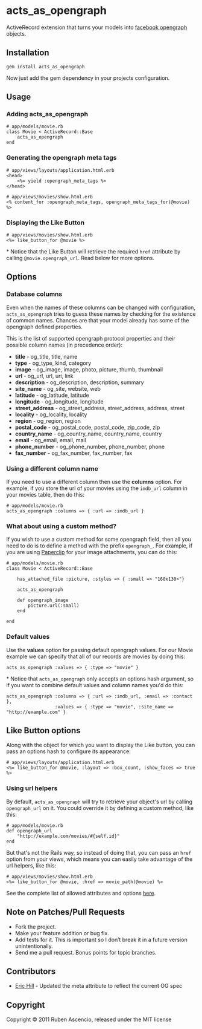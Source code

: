 # acts\_as\_opengraph

ActiveRecord extension that turns your models into [facebook opengraph](http://developers.facebook.com/docs/opengraph/) objects.
 
## Installation

	gem install acts_as_opengraph
	
Now just add the gem dependency in your projects configuration. 

## Usage

### Adding acts\_as\_opengraph

	# app/models/movie.rb
	class Movie < ActiveRecord::Base
		acts_as_opengraph
	end
	
### Generating the opengraph meta tags
	
	# app/views/layouts/application.html.erb	
	<head>
		<%= yield :opengraph_meta_tags %>
	</head>
	
	# app/views/movies/show.html.erb
	<% content_for :opengraph_meta_tags, opengraph_meta_tags_for(@movie) %>
	
### Displaying the Like Button
	# app/views/movies/show.html.erb
	<%= like_button_for @movie %>

\* Notice that the Like Button will retrieve the required `href` attribute by calling `@movie.opengraph_url`. Read below for more options. 

	
## Options

### Database columns

Even when the names of these columns can be changed with configuration, `acts_as_opengraph` tries to guess these names by checking for the existence of common names. Chances are that your model already has some of the opengraph defined properties. 

This is the list of supported opengraph protocol properties and their possible column names (in precedence order):

* __title__  - og\_title, title, name
* __type__ - og\_type, kind, category
* __image__ - og\_image, image, photo, picture, thumb, thumbnail
* __url__ - og\_url, url, uri, link
* __description__ - og\_description, description, summary
* __site\_name__ - og\_site, website, web
* __latitude__ - og\_latitude, latitude
* __longitude__ - og\_longitude, longitude
* __street\_address__ - og\_street\_address, street_address, address, street
* __locality__ - og\_locality, locality
* __region__ - og\_region, region
* __postal\_code__ - og\_postal\_code, postal\_code, zip\_code, zip
* __country\_name__ - og\_country_name, country\_name, country
* __email__ - og\_email, email, mail
* __phone\_number__ - og\_phone\_number, phone\_number, phone
* __fax\_number__ - og\_fax\_number, fax\_number, fax

### Using a different column name

If you need to use a different column then use the __columns__ option. For example, if you store the url of your movies using the `imdb_url` column in your movies table, then do this:

	# app/models/movie.rb
	acts_as_opengraph :columns => { :url => :imdb_url }
	
### What about using a custom method?

If you wish to use a custom method for some opengraph field, then all you need to do is to define a method with the prefix `opengraph_`. 
For example, if you are using [Paperclip](https://github.com/thoughtbot/paperclip) for your image attachments, you can do this:

	# app/models/movie.rb
	class Movie < ActiveRecord::Base
	
		has_attached_file :picture, :styles => { :small => "160x130>"}
	
		acts_as_opengraph
		
		def opengraph_image
			picture.url(:small)
		end
		
	end
	
### Default values

Use the __values__ option for passing default opengraph values. For our Movie example we can specify that all of our records are movies by doing this:

	acts_as_opengraph :values => { :type => "movie" }
	
\* Notice that `acts_as_opengraph` only accepts an options hash argument, so if you want to combine default values and column names you'd do this:

	acts_as_opengraph :columns => { :url => :imdb_url, :email => :contact }, 
	                  :values => { :type => "movie", :site_name => "http://example.com" }
	
## Like Button options

Along with the object for which you want to display the Like button, you can pass an options hash to configure its appearance:

	# app/views/layouts/application.html.erb	
	<%= like_button_for @movie, :layout => :box_count, :show_faces => true  %>
	
### Using url helpers

By default, `acts_as_opengraph` will try to retrieve your object's url by calling `opengraph_url` on it. You could override it by defining a custom method, like this:

	# app/models/movie.rb
	def opengraph_url
		"http://example.com/movies/#{self.id}"
	end
	
But that's not the Rails way, so instead of doing that, you can pass an `href` option from your views, which means you can easily take advantage of the url helpers, like this:

	# app/views/movies/show.html.erb
	<%= like_button_for @movie, :href => movie_path(@movie) %>
	
See the complete list of allowed attributes and options [here](http://developers.facebook.com/docs/reference/plugins/like/).

## Note on Patches/Pull Requests

* Fork the project.
* Make your feature addition or bug fix.
* Add tests for it. This is important so I don’t break it in a future version unintentionally.
* Send me a pull request. Bonus points for topic branches.

## Contributors

* [Eric Hill](https://github.com/rhizome) - Updated the meta attribute to reflect the current OG spec

## Copyright

Copyright &copy; 2011 Ruben Ascencio, released under the MIT license 







